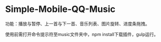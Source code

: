 # Simple-Mobile-QQ-Music

功能：播放与暂停、上一首与下一首、音乐列表、图片旋转、进度条拖拽。

使用前需打开命令提示符至music文件夹中，npm install下载插件，gulp运行。
